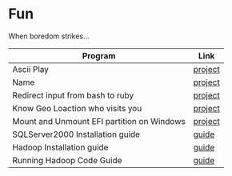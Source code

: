 # Fun

When boredom strikes...


Program | Link
-- | --
Ascii Play | [project](https://github.com/bhupendpatil/Fun/tree/master/ASCII%20Play)
Name | [project](https://github.com/bhupendpatil/Fun/tree/master/Name)
Redirect input from bash to ruby | [project](https://github.com/bhupendpatil/Fun/tree/master/Redirect%20input%20from%20bash%20to%20ruby)
Know Geo Loaction who visits you | [project](https://github.com/bhupendpatil/Fun/tree/master/GeoLoaction)
Mount and Unmount EFI partition on Windows | [project](https://github.com/bhupendpatil/Fun/tree/master/MountUmountEFI)
SQLServer2000 Installation guide | [guide](https://github.com/bhupendpatil/Fun/tree/master/SQLServer2000Installation)
Hadoop Installation guide | [guide](https://github.com/bhupendpatil/Fun/tree/master/HadoopInstallation)
Running Hadoop Code Guide | [guide](https://github.com/bhupendpatil/Fun/blob/master/RunHadoopCode/README.md)
